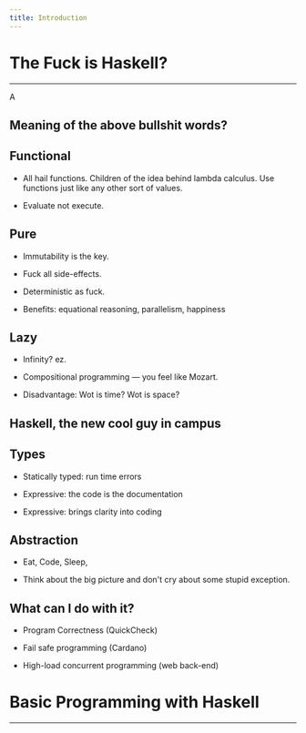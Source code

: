 ```yaml
---
title: Introduction
---
```

# The Fuck is Haskell?

---

A 

## Meaning of the above bullshit words?

## Functional

- All hail functions. Children of the idea behind lambda calculus. Use functions just like any other sort of values.

- Evaluate not execute.

## Pure

- Immutability is the key.

- Fuck all side-effects.

- Deterministic as fuck.

- Benefits: equational reasoning, parallelism, happiness

## Lazy

- Infinity? ez.

- Compositional programming — you feel like Mozart.

- Disadvantage: Wot is time? Wot is space?

## Haskell, the new cool guy in campus

## Types

- Statically typed: run time errors 

- Expressive: the code is the documentation

- Expressive: brings clarity into coding

## Abstraction

- Eat, Code, Sleep, 

- Think about the big picture and don't cry about some stupid exception.

## What can I do with it?

- Program Correctness (QuickCheck)

- Fail safe programming (Cardano)

- High-load concurrent programming (web back-end)

# Basic Programming with Haskell

---

  
